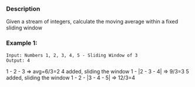### Description

Given a stream of integers, calculate the moving average within a fixed sliding window

### Example 1:

```
Input: Numbers 1, 2, 3, 4, 5 - Sliding Window of 3
Output: 4
```

1 - 2 - 3 => avg=6/3=2
4 added, sliding the window 1 - |2 - 3 - 4| => 9/3=3
5 added, sliding the window 1 - 2 - |3 - 4 - 5| => 12/3=4